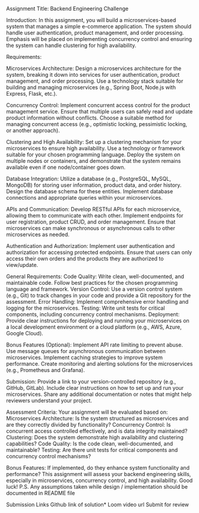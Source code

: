 Assignment Title: Backend Engineering Challenge

Introduction: In this assignment, you will build a microservices-based system that manages a simple e-commerce application. The system should handle user authentication, product management, and order processing. Emphasis will be placed on implementing concurrency control and ensuring the system can handle clustering for high availability.

Requirements:

Microservices Architecture: Design a microservices architecture for the system, breaking it down into services for user authentication, product management, and order processing.
Use a technology stack suitable for building and managing microservices (e.g., Spring Boot, Node.js with Express, Flask, etc.).

Concurrency Control: Implement concurrent access control for the product management service. Ensure that multiple users can safely read and update product information without conflicts.
Choose a suitable method for managing concurrent access (e.g., optimistic locking, pessimistic locking, or another approach).


Clustering and High Availability: Set up a clustering mechanism for your microservices to ensure high availability. Use a technology or framework suitable for your chosen programming language.
Deploy the system on multiple nodes or containers, and demonstrate that the system remains available even if one node/container goes down.


Database Integration: Utilize a database (e.g., PostgreSQL, MySQL, MongoDB) for storing user information, product data, and order history. Design the database schema for these entities.
Implement database connections and appropriate queries within your microservices.


APIs and Communication: Develop RESTful APIs for each microservice, allowing them to communicate with each other.
Implement endpoints for user registration, product CRUD, and order management.
Ensure that microservices can make synchronous or asynchronous calls to other microservices as needed.


Authentication and Authorization: Implement user authentication and authorization for accessing protected endpoints.
Ensure that users can only access their own orders and the products they are authorized to view/update.


General Requirements:
Code Quality: Write clean, well-documented, and maintainable code. Follow best practices for the chosen programming language and framework.
Version Control: Use a version control system (e.g., Git) to track changes in your code and provide a Git repository for the assessment.
Error Handling: Implement comprehensive error handling and logging for the microservices.
Testing: Write unit tests for critical components, including concurrency control mechanisms.
Deployment: Provide clear instructions for deploying and running your microservices on a local development environment or a cloud platform (e.g., AWS, Azure, Google Cloud).


Bonus Features (Optional):
Implement API rate limiting to prevent abuse.
Use message queues for asynchronous communication between microservices.
Implement caching strategies to improve system performance.
Create monitoring and alerting solutions for the microservices (e.g., Prometheus and Grafana).


Submission:
Provide a link to your version-controlled repository (e.g., GitHub, GitLab).
Include clear instructions on how to set up and run your microservices.
Share any additional documentation or notes that might help reviewers understand your project.


Assessment Criteria:
Your assignment will be evaluated based on:
Microservices Architecture: Is the system structured as microservices and are they correctly divided by functionality?
Concurrency Control: Is concurrent access controlled effectively, and is data integrity maintained?
Clustering: Does the system demonstrate high availability and clustering capabilities?
Code Quality: Is the code clean, well-documented, and maintainable?
Testing: Are there unit tests for critical components and concurrency control mechanisms?


Bonus Features: If implemented, do they enhance system functionality and performance?
This assignment will assess your backend engineering skills, especially in microservices, concurrency control, and high availability. Good luck!
P.S. Any assumptions taken while design / implementation should be documented in README file

Submission Links
Github link of solution*
Loom video url
Submit for review

